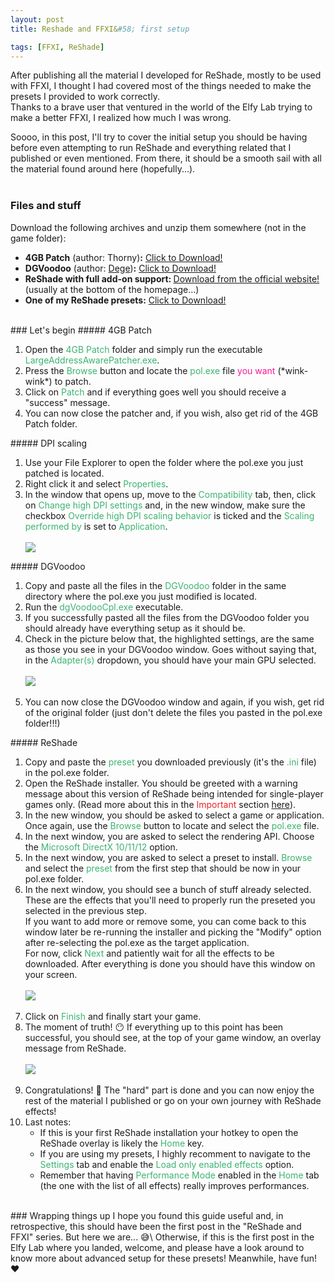 ```yaml
---
layout: post
title: Reshade and FFXI&#58; first setup

tags: [FFXI, ReShade]
---
```


After publishing all the material I developed for ReShade, mostly to be used with FFXI, I thought I had covered most of the things needed to make the presets I provided to work correctly.\
Thanks to a brave user that ventured in the world of the Elfy Lab trying to make a better FFXI, I realized how much I was wrong.
<br>

Soooo, in this post, I'll try to cover the initial setup you should be having before even attempting to run ReShade and everything related that I published or even mentioned. From there, it should be a smooth sail with all the material found around here (hopefully...).
<br><br>
### Files and stuff
Download the following archives and unzip them somewhere (not in the game folder):
<ul>
	<li><b>4GB Patch</b> (author: Thorny)<b>:</b> <a href="/ElfyLab/downloads/4GB Patch.zip" download>Click to Download!</a></li>
	<li><b>DGVoodoo</b> (author: <a href="http://dege.freeweb.hu/" target="_blank">Dege</a>)<b>:</b> <a href="/ElfyLab/downloads/DGVoodoo.zip" download>Click to Download!</a></li>
	<li><b>ReShade with full add-on support: </b><a href="https://reshade.me/" target="_blank">Download from the official website!</a> (usually at the bottom of the homepage...)</li>
	<li><b>One of my ReShade presets:</b> <a href="/ElfyLab/downloads/FFXI_Reshade3_(by_arielfy).ini" download>Click to Download!</a></li>
</ul>
<br>
### Let's begin
##### 4GB Patch

<ol>
<li>Open the <span style="color:MediumSeaGreen;">4GB Patch</span> folder and simply run the executable <span style="color:MediumSeaGreen;">LargeAddressAwarePatcher.exe</span>.</li>
<li>Press the <span style="color:MediumSeaGreen;">Browse</span> button and locate the <span style="color:MediumSeaGreen;">pol.exe</span> file <span style="color:DeepPink;">you want</span> (&#42;wink-wink&#42;) to patch.</li>
<li>Click on <span style="color:MediumSeaGreen;">Patch</span> and if everything goes well you should receive a "success" message.</li>
<li>You can now close the patcher and, if you wish, also get rid of the 4GB Patch folder.</li>
</ol>
##### DPI scaling
<ol>
<li>Use your File Explorer to open the folder where the pol.exe you just patched is located.</li>
<li>Right click it and select <span style="color:MediumSeaGreen;">Properties</span>.</li>
<li>In the window that opens up, move to the <span style="color:MediumSeaGreen;">Compatibility</span> tab, then, click on <span style="color:MediumSeaGreen;">Change high DPI settings</span> and, in the new window, make sure the checkbox <span style="color:MediumSeaGreen;">Override high DPI scaling behavior</span> is ticked and the <span style="color:MediumSeaGreen;">Scaling performed by</span> is set to <span style="color:MediumSeaGreen;">Application</span>.<br><br></li>
<div class="custom-image-container-centered">
	<img src="/ElfyLab/img/posts/dpisettings.png" style="max-height: 450px;"/>
</div>
</ol>
##### DGVoodoo
<ol>
<li>Copy and paste all the files in the <span style="color:MediumSeaGreen;">DGVoodoo</span> folder in the same directory where the pol.exe you just modified is located.</li>
<li>Run the <span style="color:MediumSeaGreen;">dgVoodooCpl.exe</span> executable.</li>
<li>If you successfully pasted all the files from the DGVoodoo folder you should already have everything setup as it should be.</li>
<li>Check in the picture below that, the highlighted settings, are the same as those you see in your DGVoodoo window. Goes without saying that, in the  <span style="color:MediumSeaGreen;">Adapter(s)</span> dropdown, you should have your main GPU selected.<br><br></li>
<div class="custom-image-container-centered">
	<img src="/ElfyLab/img/posts/dgvoodoo.png" style="max-height: 350px;"/>
</div><br>
<li>You can now close the DGVoodoo window and again, if you wish, get rid of the original folder (just don't delete the files you pasted in the pol.exe folder!!!)</li>
</ol>
##### ReShade
<ol>
<li>Copy and paste the <span style="color:MediumSeaGreen;">preset</span> you downloaded previously (it's the <span style="color:MediumSeaGreen;">.ini</span> file) in the pol.exe folder.</li>
<li>Open the ReShade installer. You should be greeted with a warning message about this version of ReShade being intended for single-player games only. (Read more about this in the <span style="color:#ee2222;">Important</span> section <a href="https://ariel-logos.github.io/ElfyLab/ffxireshadepreset/" target="_blank">here</a>).</li>
<li>In the new window, you should be asked to select a game or application. Once again, use the <span style="color:MediumSeaGreen;">Browse</span> button to locate and select the <span style="color:MediumSeaGreen;">pol.exe</span> file.</li>
<li>In the next window, you are asked to select the rendering API. Choose the <span style="color:MediumSeaGreen;">Microsoft DirectX 10/11/12</span> option.</li>
<li>In the next window, you are asked to select a preset to install. <span style="color:MediumSeaGreen;">Browse</span> and select the <span style="color:MediumSeaGreen;">preset</span> from the first step that should be now in your pol.exe folder.</li>
<li>In the next window, you should see a bunch of stuff already selected. These are the effects that you'll need to properly run the preseted you selected in the previous step.<br>If you want to add more or remove some, you can come back to this window later be re-running the installer and picking the "Modify" option after re-selecting the pol.exe as the target application.<br>For now, click <span style="color:MediumSeaGreen;">Next</span> and patiently wait for all the effects to be downloaded. After everything is done you should have this window on your screen.<br><br></li>
<div class="custom-image-container-centered">
	<img src="/ElfyLab/img/posts/reshadeinstall.png" style="max-height: 400px;"/>
</div><br>
<li>Click on <span style="color:MediumSeaGreen;">Finish</span> and finally start your game.</li>
<li>The moment of truth! 😶 If everything up to this point has been successful, you should see, at the top of your game window, an overlay message from ReShade.<br><br></li>
<div class="custom-image-container-centered">
	<img src="/ElfyLab/img/posts/reshadeboot.png" style="max-height: 450px;"/>
</div><br>
<li>Congratulations! 🎉 The "hard" part is done and you can now enjoy the rest of the material I published or go on your own journey with ReShade effects!</li>
<li>Last notes:
<ul>
<li> If this is your first ReShade installation your hotkey to open the ReShade overlay is likely the <span style="color:MediumSeaGreen;">Home</span> key.</li>
<li> If you are using my presets, I highly recomment to navigate to the <span style="color:MediumSeaGreen;">Settings</span> tab and enable the <span style="color:MediumSeaGreen;">Load only enabled effects</span> option.</li>
<li>Remember that having <span style="color:MediumSeaGreen;">Performance Mode</span> enabled in the <span style="color:MediumSeaGreen;">Home</span> tab (the one with the list of all effects) really improves performances.</li>
</ul>
</li>
</ol>
<br>
### Wrapping things up
I hope you found this guide useful and, in retrospective, this should have been the first post in the "ReShade and FFXI" series. But here we are... 😅\
Otherwise, if this is the first post in the Elfy Lab where you landed, welcome, and please have a look around to know more about advanced setup for these presets!
Meanwhile, have fun! ❤️

